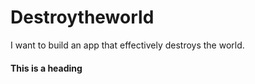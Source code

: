 # Destroytheworld
I want to build an app that effectively destroys the world.



#### This is a heading
